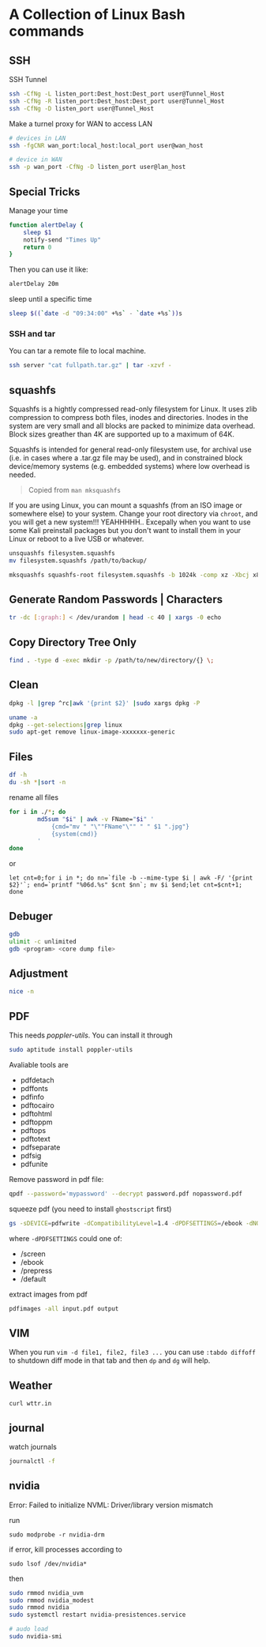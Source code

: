 # A Collection of Linux Bash commands

## SSH

SSH Tunnel

```bash
ssh -CfNg -L listen_port:Dest_host:Dest_port user@Tunnel_Host
ssh -CfNg -R listen_port:Dest_host:Dest_port user@Tunnel_Host
ssh -CfNg -D listen_port user@Tunnel_Host
```

Make a turnel proxy for WAN to access LAN

```bash
# devices in LAN
ssh -fgCNR wan_port:local_host:local_port user@wan_host

# device in WAN
ssh -p wan_port -CfNg -D listen_port user@lan_host
```

## Special Tricks

Manage your time

```bash
function alertDelay {
	sleep $1
	notify-send "Times Up"
	return 0
}
```
Then you can use it like:
```bash
alertDelay 20m
```

sleep until a specific time
```bash
sleep $((`date -d "09:34:00" +%s` - `date +%s`))s
```
### SSH and tar

You can tar a remote file to local machine.
```bash
ssh server "cat fullpath.tar.gz" | tar -xzvf -
```

## squashfs

Squashfs is a hightly compressed read-only filesystem for Linux. It uses zlib compression to compress both files, inodes and directories. Inodes in the system are very small and all blocks are packed to minimize data overhead. Block sizes greather than 4K are supported up to a maximum of 64K.

Squashfs is intended for general read-only filesystem use, for archival use (i.e. in cases where a .tar.gz file may be used), and in constrained block device/memory systems (e.g. embedded systems) where low overhead is needed.

> Copied from `man mksquashfs`

If you are using Linux, you can mount a squashfs (from an ISO image or somewhere else) to your system. Change your root directory via `chroot`, and you will get a new system!!! YEAHHHHH..
Excepally when you want to use some Kali preinstall packages but you don't want to install them in your Linux or reboot to a live USB or whatever.

```bash
unsquashfs filesystem.squashfs
mv filesystem.squashfs /path/to/backup/

mksquashfs squashfs-root filesystem.squashfs -b 1024k -comp xz -Xbcj x86 -e boot
```

## Generate Random Passwords | Characters

```bash
tr -dc [:graph:] < /dev/urandom | head -c 40 | xargs -0 echo
```

## Copy Directory Tree Only

```bash
find . -type d -exec mkdir -p /path/to/new/directory/{} \;
```

## Clean

```bash
dpkg -l |grep ^rc|awk '{print $2}' |sudo xargs dpkg -P
```

```bash
uname -a
dpkg --get-selections|grep linux
sudo apt-get remove linux-image-xxxxxxx-generic
```

## Files

```bash
df -h
du -sh *|sort -n
```

rename all files

```bash
for i in ./*; do
        md5sum "$i" | awk -v FName="$i" '
            {cmd="mv " "\""FName"\"" " " $1 ".jpg"}
            {system(cmd)}
        '
done
```

or
```
let cnt=0;for i in *; do nn=`file -b --mime-type $i | awk -F/ '{print $2}'`; end=`printf "%06d.%s" $cnt $nn`; mv $i $end;let cnt=$cnt+1; done
```

## Debuger

```bash
gdb
ulimit -c unlimited
gdb <program> <core dump file>
```

## Adjustment

```bash
nice -n 

```

## PDF

This needs *poppler-utils*. You can install it through

```bash
sudo aptitude install poppler-utils
```
Avaliable tools are

- pdfdetach
- pdffonts
- pdfinfo
- pdftocairo
- pdftohtml
- pdftoppm
- pdftops
- pdftotext
- pdfseparate
- pdfsig
- pdfunite

Remove password in pdf file:

```bash
qpdf --password='mypassword' --decrypt password.pdf nopassword.pdf
```

squeeze pdf (you need to install `ghostscript` first)

```bash
gs -sDEVICE=pdfwrite -dCompatibilityLevel=1.4 -dPDFSETTINGS=/ebook -dNOPAUSE -dQUIET -dBATCH -sOutputFile=output.pdf input.pdf
```
where `-dPDFSETTINGS` could one of:
- /screen
- /ebook
- /prepress
- /default

extract images from pdf

```bash
pdfimages -all input.pdf output 
```

## VIM

When you run `vim -d file1, file2, file3 ...` you can use `:tabdo diffoff` to shutdown diff mode in that tab and then `dp` and `dg` will help.

## Weather

```
curl wttr.in
```


## journal 

watch journals
```bash
journalctl -f
```

## nvidia

Error: 
Failed to initialize NVML: Driver/library version mismatch

run
```
sudo modprobe -r nvidia-drm
```

if error, kill processes according to
```
sudo lsof /dev/nvidia*
```

then 
```bash
sudo rmmod nvidia_uvm
sudo rmmod nvidia_modest
sudo rmmod nvidia
sudo systemctl restart nvidia-presistences.service

# audo load
sudo nvidia-smi
```



